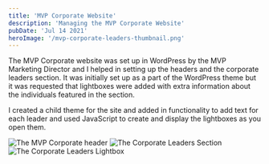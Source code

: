 ```yaml
---
title: 'MVP Corporate Website'
description: 'Managing the MVP Corporate Website'
pubDate: 'Jul 14 2021'
heroImage: '/mvp-corporate-leaders-thumbnail.png'
---
```


The MVP Corporate website was set up in WordPress by the MVP Marketing Director and I helped in setting up the headers and the corporate leaders section. It was initially set up as a part of the WordPress theme but it was requested that lightboxes were added with extra information about the individuals featured in the section.

I created a child theme for the site and added in functionality to add text for each leader and used JavaScript to create and display the lightboxes as you open them.

![The MVP Corporate header](/home.png)
![The Corporate Leaders Section](/corporate-leaders.png)
![The Corporate Leaders Lightbox](/corporate-leaders-lightbox.png)
